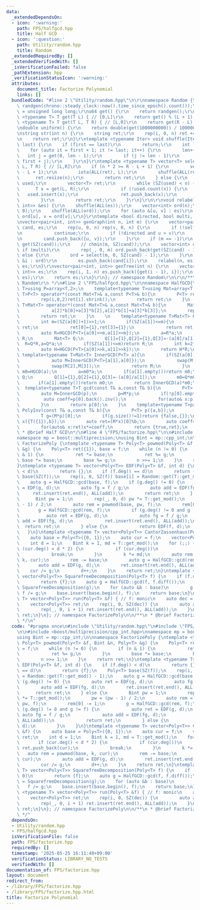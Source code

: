 ```yaml
---
data:
  _extendedDependsOn:
  - icon: ':warning:'
    path: FPS/halfgcd.hpp
    title: Half GCD
  - icon: ':question:'
    path: Utility/random.hpp
    title: Random
  _extendedRequiredBy: []
  _extendedVerifiedWith: []
  _isVerificationFailed: false
  _pathExtension: hpp
  _verificationStatusIcon: ':warning:'
  attributes:
    document_title: Factorize Polynomial
    links: []
  bundledCode: "#line 2 \"Utility/random.hpp\"\n\r\nnamespace Random {\r\nmt19937_64\
    \ randgen(chrono::steady_clock::now().time_since_epoch().count());\r\nusing u64\
    \ = unsigned long long;\r\nu64 get() {\r\n    return randgen();\r\n}\r\ntemplate\
    \ <typename T> T get(T L) { // [0,L]\r\n    return get() % (L + 1);\r\n}\r\ntemplate\
    \ <typename T> T get(T L, T R) { // [L,R]\r\n    return get(R - L) + L;\r\n}\r\
    \ndouble uniform() {\r\n    return double(get(1000000000)) / 1000000000;\r\n}\r\
    \nstring str(int n) {\r\n    string ret;\r\n    rep(i, 0, n) ret += get('a', 'z');\r\
    \n    return ret;\r\n}\r\ntemplate <typename Iter> void shuffle(Iter first, Iter\
    \ last) {\r\n    if (first == last)\r\n        return;\r\n    int len = 1;\r\n\
    \    for (auto it = first + 1; it != last; it++) {\r\n        len++;\r\n     \
    \   int j = get(0, len - 1);\r\n        if (j != len - 1)\r\n            iter_swap(it,\
    \ first + j);\r\n    }\r\n}\r\ntemplate <typename T> vector<T> select(int n, T\
    \ L, T R) { // [L,R]\r\n    if (n * 2 >= R - L + 1) {\r\n        vector<T> ret(R\
    \ - L + 1);\r\n        iota(ALL(ret), L);\r\n        shuffle(ALL(ret));\r\n  \
    \      ret.resize(n);\r\n        return ret;\r\n    } else {\r\n        unordered_set<T>\
    \ used;\r\n        vector<T> ret;\r\n        while (SZ(used) < n) {\r\n      \
    \      T x = get(L, R);\r\n            if (!used.count(x)) {\r\n             \
    \   used.insert(x);\r\n                ret.push_back(x);\r\n            }\r\n\
    \        }\r\n        return ret;\r\n    }\r\n}\r\n\r\nvoid relabel(int n, vector<pair<int,\
    \ int>> &es) {\r\n    shuffle(ALL(es));\r\n    vector<int> ord(n);\r\n    iota(ALL(ord),\
    \ 0);\r\n    shuffle(ALL(ord));\r\n    for (auto &[u, v] : es)\r\n        u =\
    \ ord[u], v = ord[v];\r\n}\r\ntemplate <bool directed, bool multi, bool self>\r\
    \nvector<pair<int, int>> genGraph(int n, int m) {\r\n    vector<pair<int, int>>\
    \ cand, es;\r\n    rep(u, 0, n) rep(v, 0, n) {\r\n        if (!self and u == v)\r\
    \n            continue;\r\n        if (!directed and u > v)\r\n            continue;\r\
    \n        cand.push_back({u, v});\r\n    }\r\n    if (m == -1)\r\n        m =\
    \ get(SZ(cand));\r\n    // chmin(m, SZ(cand));\r\n    vector<int> ord;\r\n   \
    \ if (multi)\r\n        rep(_, 0, m) ord.push_back(get(SZ(cand) - 1));\r\n   \
    \ else {\r\n        ord = select(m, 0, SZ(cand) - 1);\r\n    }\r\n    for (auto\
    \ &i : ord)\r\n        es.push_back(cand[i]);\r\n    relabel(n, es);\r\n    return\
    \ es;\r\n}\r\nvector<pair<int, int>> genTree(int n) {\r\n    vector<pair<int,\
    \ int>> es;\r\n    rep(i, 1, n) es.push_back({get(i - 1), i});\r\n    relabel(n,\
    \ es);\r\n    return es;\r\n}\r\n}; // namespace Random\r\n\r\n/**\r\n * @brief\
    \ Random\r\n */\n#line 2 \"FPS/halfgcd.hpp\"\n\nnamespace HalfGCD{\n    template<typename\
    \ T>using P=array<T,2>;\n    template<typename T>using Mat=array<T,4>;\n    template<typename\
    \ T>P<T> operator*(const Mat<T>& a,const P<T>& b){\n        P<T> ret={a[0]*b[0]+a[1]*b[1],a[2]*b[0]+a[3]*b[1]};\n\
    \        rep(i,0,2)ret[i].shrink();\n        return ret;\n    }\n    template<typename\
    \ T>Mat<T> operator*(const Mat<T>& a,const Mat<T>& b){\n        Mat<T> ret={a[0]*b[0]+a[1]*b[2],a[0]*b[1]+a[1]*b[3],\n\
    \            a[2]*b[0]+a[3]*b[2],a[2]*b[1]+a[3]*b[3]};\n        rep(i,0,4)ret[i].shrink();\n\
    \        return ret;\n    }\n    \n    template<typename T>Mat<T> HGCD(P<T> a){\n\
    \        int m=(SZ(a[0])+1)>>1;\n        if(SZ(a[1])<=m){\n            Mat<T>\
    \ ret;\n            ret[0]={1},ret[3]={1};\n            return ret;\n        }\n\
    \        auto R=HGCD(P<T>{a[0]>>m,a[1]>>m});\n        a=R*a;\n        if(SZ(a[1])<=m)return\
    \ R;\n        Mat<T> Q;\n        Q[1]={1},Q[2]={1},Q[3]=-(a[0]/a[1]);\n      \
    \  R=Q*R,a=Q*a;\n        if(SZ(a[1])<=m)return R;\n        int k=2*m+1-SZ(a[0]);\n\
    \        auto H=HGCD(P<T>{a[0]>>k,a[1]>>k});\n        return H*R;\n    }\n   \
    \ template<typename T>Mat<T> InnerGCD(P<T> a){\n        if(SZ(a[0])<SZ(a[1])){\n\
    \            auto M=InnerGCD(P<T>{a[1],a[0]});\n            swap(M[0],M[1]);\n\
    \            swap(M[2],M[3]);\n            return M;\n        }\n        auto\
    \ m0=HGCD(a);\n        a=m0*a;\n        if(a[1].empty())return m0;\n        Mat<T>\
    \ Q;\n        Q[1]={1},Q[2]={1},Q[3]=-(a[0]/a[1]);\n        m0=Q*m0,a=Q*a;\n \
    \       if(a[1].empty())return m0;\n        return InnerGCD(a)*m0;\n    }\n  \
    \  template<typename T>T gcd(const T& a,const T& b){\n        P<T> p({a,b});\n\
    \        auto M=InnerGCD(p);\n        p=M*p;\n        if(!p[0].empty()){\n   \
    \         auto coeff=p[0].back().inv();\n            for(auto& x:p[0])x*=coeff;\n\
    \        }\n        return p[0];\n    }\n    template<typename T>pair<bool,T>\
    \ PolyInv(const T& a,const T& b){\n        P<T> p({a,b});\n        auto M=InnerGCD(p);\n\
    \        T g=(M*p)[0];\n        if(g.size()!=1)return {false,{}};\n        P<T>\
    \ x({T({1}),b});\n        auto ret=(M*x)[0]%b;\n        auto coeff=g[0].inv();\n\
    \        for(auto& x:ret)x*=coeff;\n        return {true,ret};\n    }\n}\n\n/**\n\
    \ * @brief Half GCD\n*/\n#line 4 \"FPS/factorize.hpp\"\n\n#include <boost/multiprecision/cpp_int.hpp>\n\
    namespace mp = boost::multiprecision;\nusing Bint = mp::cpp_int;\n\nnamespace\
    \ FactorizePoly {\ntemplate <typename T> Poly<T> powmod(Poly<T> &f, Bint &n, Poly<T>\
    \ &g) {\n    Poly<T> ret({1}), base = f;\n    while (n != 0) {\n        if (n\
    \ & 1) {\n            ret *= base;\n            ret %= g;\n        }\n       \
    \ base *= base;\n        base %= g;\n        n >>= 1;\n    }\n    return ret;\n\
    }\ntemplate <typename T> vector<Poly<T>> EDF(Poly<T> &f, int d) {\n    if (f.deg()\
    \ < d)\n        return {};\n    if (f.deg() == d)\n        return {f};\n    Poly<T>\
    \ base(SZ(f));\n    rep(i, 0, SZ(f)) base[i] = Random::get(T::get_mod() - 1);\n\
    \    auto g = HalfGCD::gcd(base, f);\n    if (g.deg() != 0) {\n        auto ret\
    \ = EDF(g, d);\n        auto fg = f / g;\n        auto add = EDF(fg, d);\n   \
    \     ret.insert(ret.end(), ALL(add));\n        return ret;\n    } else {\n  \
    \      Bint pw = 1;\n        rep(_, 0, d) pw *= T::get_mod();\n        pw = (pw\
    \ - 1) / 2;\n        auto rem = powmod(base, pw, f);\n        rem[0] -= 1;\n \
    \       g = HalfGCD::gcd(rem, f);\n        if (g.deg() != 0 and g != f) {\n  \
    \          auto ret = EDF(g, d);\n            auto fg = f / g;\n            auto\
    \ add = EDF(fg, d);\n            ret.insert(ret.end(), ALL(add));\n          \
    \  return ret;\n        } else {\n            return EDF(f, d);\n        }\n \
    \   }\n}\ntemplate <typename T> vector<Poly<T>> CantorZassenhaus(Poly<T> &f) {\n\
    \    auto base = Poly<T>({0, 1});\n    auto cur = f;\n    vector<Poly<T>> ret;\n\
    \    int d = 1;\n    Bint k = 1, md = T::get_mod();\n    for (;;) {\n        if\
    \ (cur.deg() < d * 2) {\n            if (cur.deg())\n                ret.push_back(cur);\n\
    \            break;\n        }\n        k *= md;\n        auto rem = powmod(base,\
    \ k, cur);\n        rem -= base;\n        auto g = HalfGCD::gcd(rem, cur);\n \
    \       auto add = EDF(g, d);\n        ret.insert(ret.end(), ALL(add));\n    \
    \    cur /= g;\n        d++;\n    }\n    return ret;\n}\ntemplate <typename T>\
    \ vector<Poly<T>> SquarefreeDecomposition(Poly<T> f) {\n    if (f.deg() == 0)\n\
    \        return {f};\n    auto g = HalfGCD::gcd(f, f.diff());\n    auto base =\
    \ SquarefreeDecomposition(g);\n    for (auto &b : base)\n        g *= b;\n   \
    \ f /= g;\n    base.insert(base.begin(), f);\n    return base;\n}\ntemplate <typename\
    \ T> vector<Poly<T>> run(Poly<T> &f) { // f: monic\n    auto dec = SquarefreeDecomposition(f);\n\
    \    vector<Poly<T>> ret;\n    rep(i, 0, SZ(dec)) {\n        auto add = CantorZassenhaus(dec[i]);\n\
    \        rep(_, 0, i + 1) ret.insert(ret.end(), ALL(add));\n    }\n    return\
    \ ret;\n}\n}; // namespace FactorizePoly\n\n/**\n * @brief Factorize Polynomial\n\
    \ */\n"
  code: "#pragma once\n#include \"Utility/random.hpp\"\n#include \"FPS/halfgcd.hpp\"\
    \n\n#include <boost/multiprecision/cpp_int.hpp>\nnamespace mp = boost::multiprecision;\n\
    using Bint = mp::cpp_int;\n\nnamespace FactorizePoly {\ntemplate <typename T>\
    \ Poly<T> powmod(Poly<T> &f, Bint &n, Poly<T> &g) {\n    Poly<T> ret({1}), base\
    \ = f;\n    while (n != 0) {\n        if (n & 1) {\n            ret *= base;\n\
    \            ret %= g;\n        }\n        base *= base;\n        base %= g;\n\
    \        n >>= 1;\n    }\n    return ret;\n}\ntemplate <typename T> vector<Poly<T>>\
    \ EDF(Poly<T> &f, int d) {\n    if (f.deg() < d)\n        return {};\n    if (f.deg()\
    \ == d)\n        return {f};\n    Poly<T> base(SZ(f));\n    rep(i, 0, SZ(f)) base[i]\
    \ = Random::get(T::get_mod() - 1);\n    auto g = HalfGCD::gcd(base, f);\n    if\
    \ (g.deg() != 0) {\n        auto ret = EDF(g, d);\n        auto fg = f / g;\n\
    \        auto add = EDF(fg, d);\n        ret.insert(ret.end(), ALL(add));\n  \
    \      return ret;\n    } else {\n        Bint pw = 1;\n        rep(_, 0, d) pw\
    \ *= T::get_mod();\n        pw = (pw - 1) / 2;\n        auto rem = powmod(base,\
    \ pw, f);\n        rem[0] -= 1;\n        g = HalfGCD::gcd(rem, f);\n        if\
    \ (g.deg() != 0 and g != f) {\n            auto ret = EDF(g, d);\n           \
    \ auto fg = f / g;\n            auto add = EDF(fg, d);\n            ret.insert(ret.end(),\
    \ ALL(add));\n            return ret;\n        } else {\n            return EDF(f,\
    \ d);\n        }\n    }\n}\ntemplate <typename T> vector<Poly<T>> CantorZassenhaus(Poly<T>\
    \ &f) {\n    auto base = Poly<T>({0, 1});\n    auto cur = f;\n    vector<Poly<T>>\
    \ ret;\n    int d = 1;\n    Bint k = 1, md = T::get_mod();\n    for (;;) {\n \
    \       if (cur.deg() < d * 2) {\n            if (cur.deg())\n               \
    \ ret.push_back(cur);\n            break;\n        }\n        k *= md;\n     \
    \   auto rem = powmod(base, k, cur);\n        rem -= base;\n        auto g = HalfGCD::gcd(rem,\
    \ cur);\n        auto add = EDF(g, d);\n        ret.insert(ret.end(), ALL(add));\n\
    \        cur /= g;\n        d++;\n    }\n    return ret;\n}\ntemplate <typename\
    \ T> vector<Poly<T>> SquarefreeDecomposition(Poly<T> f) {\n    if (f.deg() ==\
    \ 0)\n        return {f};\n    auto g = HalfGCD::gcd(f, f.diff());\n    auto base\
    \ = SquarefreeDecomposition(g);\n    for (auto &b : base)\n        g *= b;\n \
    \   f /= g;\n    base.insert(base.begin(), f);\n    return base;\n}\ntemplate\
    \ <typename T> vector<Poly<T>> run(Poly<T> &f) { // f: monic\n    auto dec = SquarefreeDecomposition(f);\n\
    \    vector<Poly<T>> ret;\n    rep(i, 0, SZ(dec)) {\n        auto add = CantorZassenhaus(dec[i]);\n\
    \        rep(_, 0, i + 1) ret.insert(ret.end(), ALL(add));\n    }\n    return\
    \ ret;\n}\n}; // namespace FactorizePoly\n\n/**\n * @brief Factorize Polynomial\n\
    \ */"
  dependsOn:
  - Utility/random.hpp
  - FPS/halfgcd.hpp
  isVerificationFile: false
  path: FPS/factorize.hpp
  requiredBy: []
  timestamp: '2025-05-25 16:11:40+09:00'
  verificationStatus: LIBRARY_NO_TESTS
  verifiedWith: []
documentation_of: FPS/factorize.hpp
layout: document
redirect_from:
- /library/FPS/factorize.hpp
- /library/FPS/factorize.hpp.html
title: Factorize Polynomial
---
```

